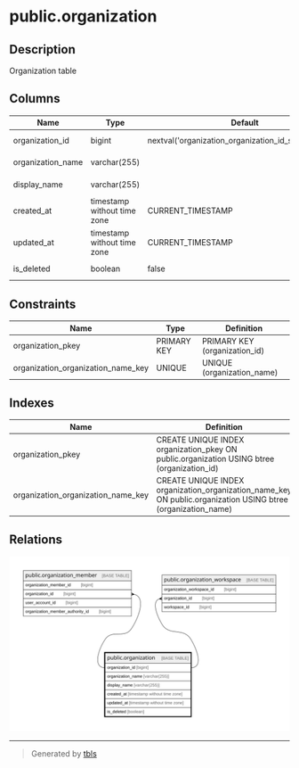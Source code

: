 # public.organization

## Description

Organization table

## Columns

| Name              | Type                        | Default                                               | Nullable | Children                                                                                                                      | Parents | Comment           |
| ----------------- | --------------------------- | ----------------------------------------------------- | -------- | ----------------------------------------------------------------------------------------------------------------------------- | ------- | ----------------- |
| organization_id   | bigint                      | nextval('organization_organization_id_seq'::regclass) | false    | [public.organization_member](public.organization_member.md) [public.organization_workspace](public.organization_workspace.md) |         | Organization ID   |
| organization_name | varchar(255)                |                                                       | false    |                                                                                                                               |         | Organization name |
| display_name      | varchar(255)                |                                                       | false    |                                                                                                                               |         | Display name      |
| created_at        | timestamp without time zone | CURRENT_TIMESTAMP                                     | false    |                                                                                                                               |         | Create date       |
| updated_at        | timestamp without time zone | CURRENT_TIMESTAMP                                     | false    |                                                                                                                               |         | Update date       |
| is_deleted        | boolean                     | false                                                 | false    |                                                                                                                               |         | Soft delete flag  |

## Constraints

| Name                               | Type        | Definition                    |
| ---------------------------------- | ----------- | ----------------------------- |
| organization_pkey                  | PRIMARY KEY | PRIMARY KEY (organization_id) |
| organization_organization_name_key | UNIQUE      | UNIQUE (organization_name)    |

## Indexes

| Name                               | Definition                                                                                                    |
| ---------------------------------- | ------------------------------------------------------------------------------------------------------------- |
| organization_pkey                  | CREATE UNIQUE INDEX organization_pkey ON public.organization USING btree (organization_id)                    |
| organization_organization_name_key | CREATE UNIQUE INDEX organization_organization_name_key ON public.organization USING btree (organization_name) |

## Relations

![er](public.organization.svg)

---

> Generated by [tbls](https://github.com/k1LoW/tbls)
